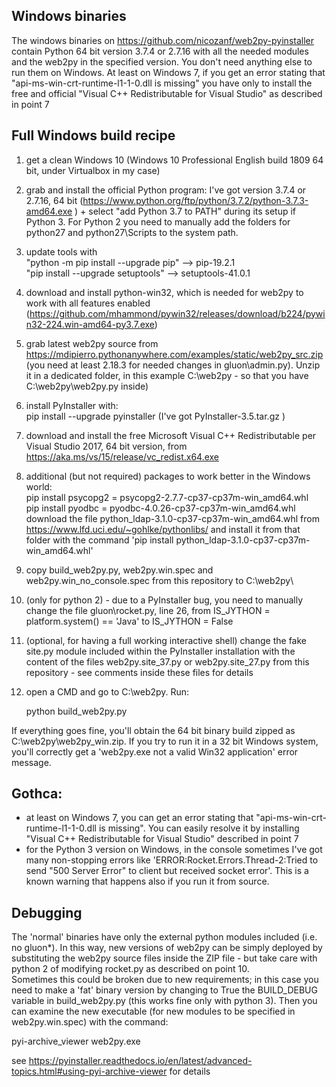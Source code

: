 ## Windows binaries

The windows binaries on https://github.com/nicozanf/web2py-pyinstaller contain Python 64 bit version 3.7.4 or 2.7.16 with all the needed modules and the web2py in the specified version. You don't need anything else to run them on Windows.
At least on Windows 7, if you get an error stating that "api-ms-win-crt-runtime-l1-1-0.dll is missing" you have only to install the free and official "Visual C++ Redistributable for Visual Studio" as described in point 7


## Full Windows build recipe

1. get a clean Windows 10 (Windows 10 Professional English build 1809 64 bit, under Virtualbox in my case)
2. grab and install the official Python program: I've got version 3.7.4 or 2.7.16, 64 bit  (https://www.python.org/ftp/python/3.7.2/python-3.7.3-amd64.exe ) + select  "add Python 3.7 to PATH" during its setup if Python 3. For Python 2 you need to manually add the folders for python27 and python27\Scripts to the system path.
3. update tools with  
"python -m pip install --upgrade pip"  --> pip-19.2.1  
"pip install --upgrade setuptools" --> setuptools-41.0.1
4. download and install python-win32, which is needed for web2py to work with all features enabled (https://github.com/mhammond/pywin32/releases/download/b224/pywin32-224.win-amd64-py3.7.exe)
5. grab latest web2py source from https://mdipierro.pythonanywhere.com/examples/static/web2py_src.zip (you need at least 2.18.3 for needed changes in gluon\admin.py). Unzip it in a dedicated folder, in this example C:\web2py - so that you have C:\web2py\web2py.py inside)
6. install PyInstaller with:  
        pip install  --upgrade pyinstaller  (I've got PyInstaller-3.5.tar.gz )  
7. download and install the free Microsoft Visual C++ Redistributable per Visual Studio 2017, 64 bit version, from https://aka.ms/vs/15/release/vc_redist.x64.exe  
8. additional (but not required) packages to work better in the Windows world:  
pip install psycopg2 = psycopg2-2.7.7-cp37-cp37m-win_amd64.whl  
pip install pyodbc = pyodbc-4.0.26-cp37-cp37m-win_amd64.whl  
download the file python_ldap-3.1.0-cp37-cp37m-win_amd64.whl from https://www.lfd.uci.edu/~gohlke/pythonlibs/ and install it from that folder with the command 'pip install python_ldap-3.1.0-cp37-cp37m-win_amd64.whl'  

9. copy build_web2py.py, web2py.win.spec and web2py.win_no_console.spec from this repository to C:\web2py\  
10. (only for python 2) - due to a PyInstaller bug, you need to manually change the file gluon\rocket.py, line 26, from IS_JYTHON = platform.system() == 'Java'  to  IS_JYTHON = False
11. (optional, for having a full working interactive shell) change the fake site.py module included within the PyInstaller installation with the content of the files web2py.site_37.py or web2py.site_27.py from this repository - see comments inside these files for details 
12. open a CMD and go to C:\web2py. Run:

    python build_web2py.py

If everything goes fine, you'll obtain the 64 bit binary build zipped as C:\web2py\web2py_win.zip.
If you try to run it in a 32 bit Windows system, you'll correctly get a 'web2py.exe not a valid Win32 application' error message.

## Gothca:
- at least on Windows 7, you can get an error stating that "api-ms-win-crt-runtime-l1-1-0.dll is missing". You can easily resolve it by installing "Visual C++ Redistributable for Visual Studio" described in point 7
- for the Python 3 version on Windows, in the console sometimes I've got many non-stopping errors like 'ERROR:Rocket.Errors.Thread-2:Tried to send "500 Server Error" to client but received socket error'. This is a known warning that happens also if you run it from source.

## Debugging
The 'normal' binaries have only the external python modules included (i.e. no gluon*). In this way, new versions of web2py can be simply deployed by substituting the web2py source files inside the ZIP file - but take care with python 2 of modifying rocket.py as described on point 10.  
Sometimes this could be broken due to new requirements; in this case you need to make a 'fat' binary version by changing to True the BUILD_DEBUG variable in build_web2py.py (this works fine only with python 3). Then you can examine the new executable (for new modules to be specified in web2py.win.spec) with the command:  

pyi-archive_viewer web2py.exe  

see https://pyinstaller.readthedocs.io/en/latest/advanced-topics.html#using-pyi-archive-viewer for details


